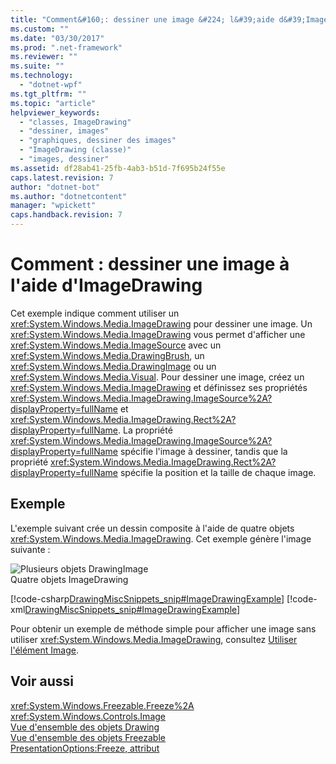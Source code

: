 ```yaml
---
title: "Comment&#160;: dessiner une image &#224; l&#39;aide d&#39;ImageDrawing | Microsoft Docs"
ms.custom: ""
ms.date: "03/30/2017"
ms.prod: ".net-framework"
ms.reviewer: ""
ms.suite: ""
ms.technology: 
  - "dotnet-wpf"
ms.tgt_pltfrm: ""
ms.topic: "article"
helpviewer_keywords: 
  - "classes, ImageDrawing"
  - "dessiner, images"
  - "graphiques, dessiner des images"
  - "ImageDrawing (classe)"
  - "images, dessiner"
ms.assetid: df28ab41-25fb-4ab3-b51d-7f695b24f55e
caps.latest.revision: 7
author: "dotnet-bot"
ms.author: "dotnetcontent"
manager: "wpickett"
caps.handback.revision: 7
---
```

# Comment&#160;: dessiner une image &#224; l&#39;aide d&#39;ImageDrawing
Cet exemple indique comment utiliser un <xref:System.Windows.Media.ImageDrawing> pour dessiner une image.  Un <xref:System.Windows.Media.ImageDrawing> vous permet d'afficher une <xref:System.Windows.Media.ImageSource> avec un <xref:System.Windows.Media.DrawingBrush>, un <xref:System.Windows.Media.DrawingImage> ou un <xref:System.Windows.Media.Visual>.  Pour dessiner une image, créez un <xref:System.Windows.Media.ImageDrawing> et définissez ses propriétés <xref:System.Windows.Media.ImageDrawing.ImageSource%2A?displayProperty=fullName> et <xref:System.Windows.Media.ImageDrawing.Rect%2A?displayProperty=fullName>.  La propriété <xref:System.Windows.Media.ImageDrawing.ImageSource%2A?displayProperty=fullName> spécifie l'image à dessiner, tandis que la propriété <xref:System.Windows.Media.ImageDrawing.Rect%2A?displayProperty=fullName> spécifie la position et la taille de chaque image.  
  
## Exemple  
 L'exemple suivant crée un dessin composite à l'aide de quatre objets <xref:System.Windows.Media.ImageDrawing>.  Cet exemple génère l'image suivante :  
  
 ![Plusieurs objets DrawingImage](../../../../docs/framework/wpf/graphics-multimedia/media/graphicsmm-imagedrawingexample.png "graphicsmm\_ImageDrawingExample")  
Quatre objets ImageDrawing  
  
 [!code-csharp[DrawingMiscSnippets_snip#ImageDrawingExample](../../../../samples/snippets/csharp/VS_Snippets_Wpf/DrawingMiscSnippets_snip/CSharp/ImageDrawingExample.cs#imagedrawingexample)]
 [!code-xml[DrawingMiscSnippets_snip#ImageDrawingExample](../../../../samples/snippets/xaml/VS_Snippets_Wpf/DrawingMiscSnippets_snip/XAML/ImageDrawingExample.xaml#imagedrawingexample)]  
  
 Pour obtenir un exemple de méthode simple pour afficher une image sans utiliser <xref:System.Windows.Media.ImageDrawing>, consultez [Utiliser l'élément Image](../../../../docs/framework/wpf/controls/how-to-use-the-image-element.md).  
  
## Voir aussi  
 <xref:System.Windows.Freezable.Freeze%2A>   
 <xref:System.Windows.Controls.Image>   
 [Vue d'ensemble des objets Drawing](../../../../docs/framework/wpf/graphics-multimedia/drawing-objects-overview.md)   
 [Vue d'ensemble des objets Freezable](../../../../docs/framework/wpf/advanced/freezable-objects-overview.md)   
 [PresentationOptions:Freeze, attribut](../../../../docs/framework/wpf/advanced/presentationoptions-freeze-attribute.md)